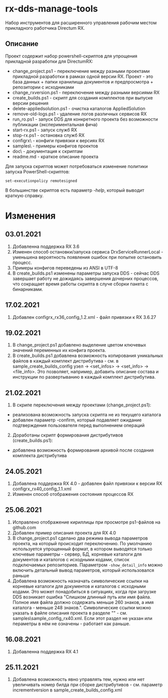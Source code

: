 # rx-dds-manage-tools
Набор инструментов для расширенного управления рабочим местом прикладного работчика Directum RX.

## Описание 

Проект содержит набор powershell-скриптов для упрощения прикладной разработки  для DirectumRX:
* change_project.ps1 - переключение между разными проектами прикладной разработки в рамках одной версии RX. Проект - это база данных + папки хранилища документов и предпросмотра + репозитории с исходниками
* change_rxversion.ps1 - переключение между разными версиями RX
* create_builds.ps1 - скрипт для создания комплектов при выпуске версии решения
* delete-appliedsolution.ps1 - очистка каталогов AppliedSolution
* remove-old-logs.ps1 - удаление логов различных сервисов RX 
* run_ro.ps1 - запуск DDS для конкретного проекта без возможности публикации (экспериментальная фича)
* start-rx.ps1 - запуск служб RX
* stop-rx.ps1 - остановка служб RX
* configrx\ - конфиги привязки к версиях RX
* samples\ - примеры конфигов проектов
* doc\ - документация к скриптам
* readme.md - краткое описание проекта

Для запуска скриптов может потребоваться изменение политики запуска PowerShell-скриптов:
```
set-executionpolicy remotesigned
```

В большинстве скриптов есть параметр *-help*, который выводит краткую справку.



# Изменения

## 03.01.2021
1. Добавленна поддержка RX 3.6
2. Изменен способ остановки/запуска сервиса DrxServiceRunnerLocal - уменьшена вероятность появления ошибок при попытке остановить процесс.
3. Примеры конфигов переведены из ANSI в UTF-8
4. В create_builds.ps1 изменены параметры запуска DDS - сейчас DDS завершает работу не дожидаясь завершения дочерних процессов, что сокращает время работы скрипта в случе сборки пакета с бинарниками.

## 17.02.2021
1. Добавлен configrx\_rx36_config_1.2.xml - файл привязки к RX 3.6.27

## 19.02.2021
1. В change_project.ps1 добавлено выделение цветом ключевых значений переменных их конфига проекта.
2. В create_builds.ps1 добавлена возможность копирования уникальных файлов в каждый комплект дистрибутива - см. в sample_create_builds_config узел <settings> -> <set_infos> -> <set_info> -> <file_info>. Это позволяет, например, добавить описание состава и инструкции по развертыванию в каждый комплект дистрибутива.

## 21.02.2021
1. В скрипе переключения между проектами (change_project.ps1):
* реализована возможность запуска скрипта не из текущего каталога
* добавлен параметр -confirm, который подавляет ожидание подтверждения пользователя перед выполнением операций
2. Доработаны скрипт формирования дистрибутивов (create_builds.ps1):
* добавлена возможность формирования архивой после создания комплекта дистрибутива

## 24.05.2021
1. Добавлена поддержка RX 4.0 - добавлен файл привязки к версии RX configrx\_rx40_config_1.1.xml 
2. Изменен способ отображения состояния процессов RX

## 25.06.2021
1. Исправлено отображение кириллицы при просмотре ps1-файлов на github.com
2. Добавлен пример описания проекта для RX 4.0
3. В change_project.ps1 сделано два режима вывода параметров проекта, на который происходит переключению. По умолчанию используется упрощенный формат, в котором выводятся
только ключевые параметры  - сервер, БД, корневые каталоги для документов и каталогов с исходными кодами, список подключаемых репозиториев. 
Параметром `-show_detail_info` можно включить детальный вывод параметров, который использовался раньше
3. Добавлена возможность назначать символические ссылки на корневые каталоги для документов и каталогов с исходными кодами. 
Это может понадобиться в ситуациях, когда при загрузке DDS возникает ошибка "Слишком длинный путь или имя файла. Полное имя файла должно содержать меньше 260 знаков, а имя каталога - меньше 248 знаков.".
Символические ссылки можно указать в файле описания проекта в разделе "<SymLinks>" - см. samples\sample_config_rx40.xml.
Если этот раздел не указан или пераметры в нём не означены - работает как раньше.

## 16.08.2021
1. Добавленна поддержка RX 4.1

## 25.11.2021
1. Добавлена возможность явно управлять тем, нужно или нет увеличивать номер билда при сборке дистрибутивов - см. параметр incrementversion
в sample_create_builds_config.xml
